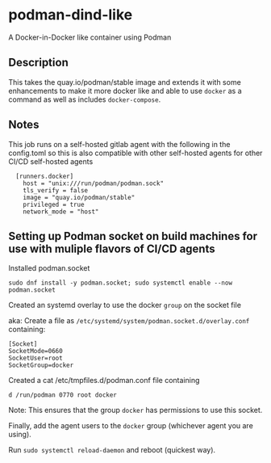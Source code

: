 # podman-dind-like

A Docker-in-Docker like container using Podman

## Description

This takes the quay.io/podman/stable image and extends it with some enhancements to make it more docker like
and able to use `docker` as a command as well as includes `docker-compose`.

## Notes

This job runs on a self-hosted gitlab agent with the following in the config.toml so this is also compatible with 
other self-hosted agents for other CI/CD self-hosted agents 

```
  [runners.docker]
    host = "unix:///run/podman/podman.sock"
    tls_verify = false
    image = "quay.io/podman/stable"
    privileged = true
    network_mode = "host"
```

## Setting up Podman socket on build machines for use with muliple flavors of CI/CD agents

Installed podman.socket

```
sudo dnf install -y podman.socket; sudo systemctl enable --now podman.socket
```

Created an systemd overlay to use the docker `group` on the socket file


aka: Create a file as `/etc/systemd/system/podman.socket.d/overlay.conf` containing:

```
[Socket]
SocketMode=0660
SocketUser=root
SocketGroup=docker
```

Created a cat /etc/tmpfiles.d/podman.conf file containing

```
d /run/podman 0770 root docker
```

Note: This ensures that the group `docker` has permissions to use this socket.

Finally, add the agent users to the `docker` group (whichever agent you are using).

Run `sudo systemctl reload-daemon` and reboot (quickest way).
